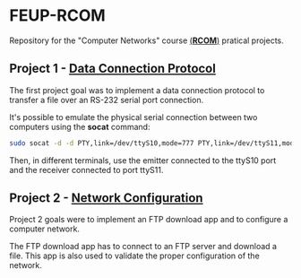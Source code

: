 # FEUP-RCOM
Repository for the "Computer Networks" course [(**RCOM**)](https://sigarra.up.pt/feup/pt/ucurr_geral.ficha_uc_view?pv_ocorrencia_id=459483) pratical projects.

## Project 1 - [Data Connection Protocol](https://github.com/raulviana/FEUP-RCOM/blob/master/trabalho1/lig_dados_desempenho.pdf)
The first project goal was to implement a data connection protocol to transfer a file over an RS-232 serial port connection.

It's possible to emulate the physical serial connection between two computers using the **socat** command:

```sh
sudo socat -d -d PTY,link=/dev/ttyS10,mode=777 PTY,link=/dev/ttyS11,mode=777
```

Then, in different terminals, use the emitter connected to the ttyS10 port and the receiver connected to port ttyS11.

## Project 2 - [Network Configuration](https://github.com/raulviana/FEUP-RCOM/blob/master/trabalho2/lab2.pdf)

Project 2 goals were to implement an FTP download app and to configure a computer network.

The FTP download app has to connect to an FTP server and download a file. This app is also used to validate the proper configuration of the network.
